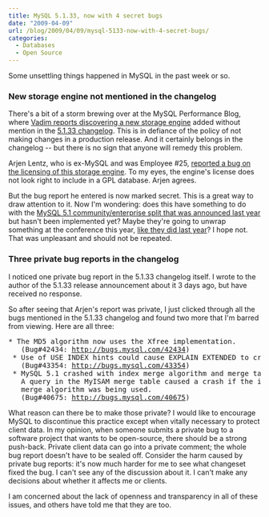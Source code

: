 ```yaml
---
title: MySQL 5.1.33, now with 4 secret bugs
date: "2009-04-09"
url: /blog/2009/04/09/mysql-5133-now-with-4-secret-bugs/
categories:
  - Databases
  - Open Source
---
```

Some unsettling things happened in MySQL in the past week or so.

### New storage engine not mentioned in the changelog

There's a bit of a storm brewing over at the MySQL Performance Blog, where [Vadim reports discovering a new storage engine][1] added without mention in the [5.1.33 changelog][2]. This is in defiance of the policy of not making changes in a production release. And it certainly belongs in the changelog -- but there is no sign that anyone will remedy this problem.

Arjen Lentz, who is ex-MySQL and was Employee #25, [reported a bug on the licensing of this storage engine][3]. To my eyes, the engine's license does not look right to include in a GPL database. Arjen agrees.

But the bug report he entered is now marked secret. This is a great way to draw attention to it. Now I'm wondering: does this have something to do with the [MySQL 5.1 community/enterprise split that was announced last year][4] but hasn't been implemented yet? Maybe they're going to unwrap something at the conference this year, [like they did last year][5]? I hope not. That was unpleasant and should not be repeated.

### Three private bug reports in the changelog

I noticed one private bug report in the 5.1.33 changelog itself. I wrote to the author of the 5.1.33 release announcement about it 3 days ago, but have received no response.

So after seeing that Arjen's report was private, I just clicked through all the bugs mentioned in the 5.1.33 changelog and found two more that I'm barred from viewing. Here are all three:

<pre>* The MD5 algorithm now uses the Xfree implementation.
   (Bug#42434: <a href="http://bugs.mysql.com/42434">http://bugs.mysql.com/42434</a>)
 * Use of USE INDEX hints could cause EXPLAIN EXTENDED to crash.
   (Bug#43354: <a href="http://bugs.mysql.com/43354">http://bugs.mysql.com/43354</a>)
 * MySQL 5.1 crashed with index merge algorithm and merge tables.
   A query in the MyISAM merge table caused a crash if the index
   merge algorithm was being used.
   (Bug#40675: <a href="http://bugs.mysql.com/40675">http://bugs.mysql.com/40675</a>)
</pre>

What reason can there be to make those private? I would like to encourage MySQL to discontinue this practice except when vitally necessary to protect client data. In my opinion, when someone submits a private bug to a software project that wants to be open-source, there should be a strong push-back. Private client data can go into a private comment; the whole bug report doesn't have to be sealed off. Consider the harm caused by private bug reports: it's now much harder for me to see what changeset fixed the bug. I can't see any of the discussion about it. I can't make any decisions about whether it affects me or clients.

I am concerned about the lack of openness and transparency in all of these issues, and others have told me that they are too.

 [1]: http://www.mysqlperformanceblog.com/2009/04/06/mysql-and-ibm/
 [2]: http://dev.mysql.com/doc/refman/5.1/en/news-5-1-33.html
 [3]: http://bugs.mysql.com/44172
 [4]: http://blogs.mysql.com/kaj/2008/12/01/mysql-51-release-schedule/
 [5]: http://jcole.us/blog/archives/2008/04/14/just-announced-mysql-to-launch-new-features-only-in-mysql-enterprise/

